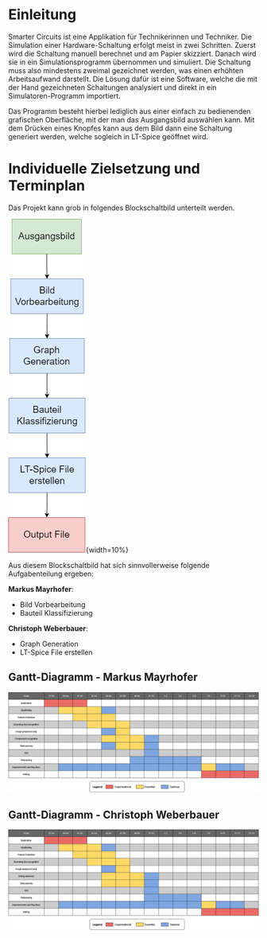 # Einleitung
Smarter Circuits ist eine Applikation für Technikerinnen und Techniker. Die Simulation einer Hardware-Schaltung erfolgt meist in zwei Schritten. Zuerst wird die Schaltung manuell berechnet und am Papier skizziert. Danach wird sie in ein Simulationsprogramm übernommen und simuliert. Die Schaltung muss also mindestens zweimal gezeichnet werden, was einen erhöhten Arbeitsaufwand darstellt.
Die Lösung dafür ist eine Software, welche die mit der Hand gezeichneten Schaltungen analysiert und direkt in ein Simulatoren-Programm importiert.

Das Programm besteht hierbei lediglich aus einer einfach zu bedienenden grafischen Oberfläche, mit der man das Ausgangsbild auswählen kann. Mit dem Drücken eines Knopfes kann aus dem Bild dann eine Schaltung generiert werden, welche sogleich in LT-Spice geöffnet wird.

# Individuelle Zielsetzung und Terminplan

Das Projekt kann grob in folgendes Blockschaltbild unterteilt werden.

![Blockschaltbild für das Projekt](.\Dateien\Blockschaltbild.png){width=10%}


Aus diesem Blockschaltbild hat sich sinnvollerweise folgende Aufgabenteilung ergeben:

**Markus Mayrhofer**:

* Bild Vorbearbeitung
* Bauteil Klassifizierung

**Christoph Weberbauer**:

* Graph Generation
* LT-Spice File erstellen

## Gantt-Diagramm - Markus Mayrhofer
![](.\Dateien\Gantt_Markus.png)

## Gantt-Diagramm - Christoph Weberbauer
![](.\Dateien\Gantt_Christoph.png)
